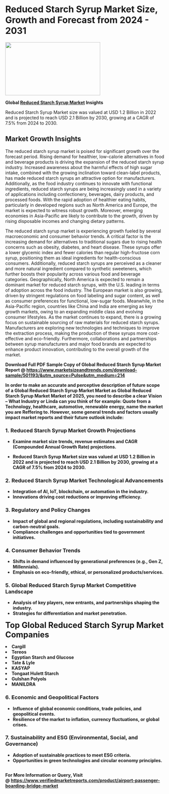 <H1>Reduced Starch Syrup Market Size, Growth and Forecast from 2024 - 2031</H1><img class="aligncenter size-medium wp-image-584254" src="https://thirdeyenews.in/wp-content/uploads/2024/09/Global-Market-Research-300x168.jpeg" alt="" width="300" height="168" /><p><strong>Global&nbsp;<a href="https://www.marketsizeandtrends.com/download-sample/501193/&amp;utm_source=Pulse&amp;utm_medium=214">Reduced Starch Syrup Market</a> Insights</strong></p><p>Reduced Starch Syrup Market size was valued at USD 1.2 Billion in 2022 and is projected to reach USD 2.1 Billion by 2030, growing at a CAGR of 7.5% from 2024 to 2030.</p><p><h2>Market Growth Insights</h2> <p>The reduced starch syrup market is poised for significant growth over the forecast period. Rising demand for healthier, low-calorie alternatives in food and beverage products is driving the expansion of the reduced starch syrup industry. Increased awareness about the harmful effects of high sugar intake, combined with the growing inclination toward clean-label products, has made reduced starch syrups an attractive option for manufacturers. Additionally, as the food industry continues to innovate with functional ingredients, reduced starch syrups are being increasingly used in a variety of applications including confectionery, beverages, dairy products, and processed foods. With the rapid adoption of healthier eating habits, particularly in developed regions such as North America and Europe, the market is expected to witness robust growth. Moreover, emerging economies in Asia-Pacific are likely to contribute to the growth, driven by rising disposable incomes and changing dietary patterns.</p> <p><strong></strong></p> <p>The reduced starch syrup market is experiencing growth fueled by several macroeconomic and consumer behavior trends. A critical factor is the increasing demand for alternatives to traditional sugars due to rising health concerns such as obesity, diabetes, and heart disease. These syrups offer a lower glycemic index and fewer calories than regular high-fructose corn syrup, positioning them as ideal ingredients for health-conscious consumers. Additionally, reduced starch syrups are perceived as a cleaner and more natural ingredient compared to synthetic sweeteners, which further boosts their popularity across various food and beverage categories. Geographically, North America is expected to remain a dominant market for reduced starch syrups, with the U.S. leading in terms of adoption across the food industry. The European market is also growing, driven by stringent regulations on food labeling and sugar content, as well as consumer preferences for functional, low-sugar foods. Meanwhile, in the Asia-Pacific region, countries like China and India are emerging as key growth markets, owing to an expanding middle class and evolving consumer lifestyles. As the market continues to expand, there is a growing focus on sustainable sourcing of raw materials for reduced starch syrups. Manufacturers are exploring new technologies and techniques to improve the extraction process, making the production of these syrups more cost-effective and eco-friendly. Furthermore, collaborations and partnerships between syrup manufacturers and major food brands are expected to enhance product innovation, contributing to the overall growth of the market.</p> <p><strong></p><p><span class=""><strong>Download Full PDF Sample Copy of Global Reduced Starch Syrup Market Report</strong> @ <a href="https://www.marketsizeandtrends.com/download-sample/501193/&amp;utm_source=Pulse&amp;utm_medium=214" target="_blank">https://www.marketsizeandtrends.com/download-sample/501193/&amp;utm_source=Pulse&amp;utm_medium=214</a></span></p><p>In order to make an accurate and perceptive description of future scope of a Global&nbsp;Reduced Starch Syrup Market Market as Global&nbsp;Reduced Starch Syrup Market Market of 2025, you need to describe a clear Vision &ndash; What Industry or Linda can you think of for example: Quote from a Technology, healthcare, automotive, renewable energy, name the market you are Reffering to. However, some general trends and factors usually impact market reports and their future outlook include:</p><h3>1.&nbsp;<strong>Reduced Starch Syrup Market Growth Projections</strong></h3><ul><li>Examine market size trends, revenue estimates and CAGR (Compounded Annual Growth Rate) projections.</li><li><p>Reduced Starch Syrup Market size was valued at USD 1.2 Billion in 2022 and is projected to reach USD 2.1 Billion by 2030, growing at a CAGR of 7.5% from 2024 to 2030.</p></li></ul><h3>2.&nbsp;<strong>Reduced Starch Syrup Market Technological Advancements</strong></h3><ul><li>Integration of AI, IoT, blockchain, or automation in the industry.</li><li>Innovations driving cost reductions or improving efficiency.</li></ul><h3>3.&nbsp;<strong>Regulatory and Policy Changes</strong></h3><ul><li>Impact of global and regional regulations, including sustainability and carbon-neutral goals.</li><li>Compliance challenges and opportunities tied to government initiatives.</li></ul><h3>4.&nbsp;<strong>Consumer Behavior Trends</strong></h3><ul><li>Shifts in demand influenced by generational preferences (e.g., Gen Z, Millennials).</li><li>Emphasis on eco-friendly, ethical, or personalized products/services.</li></ul><h3>5.&nbsp;<strong>Global Reduced Starch Syrup Market Competitive Landscape</strong></h3><ul><li>Analysis of key players, new entrants, and partnerships shaping the industry.</li><li>Strategies for differentiation and market penetration.</li></ul><p data-pm-slice="1 1 []"><span style="color: inherit; font-family: inherit; font-size: 25px;">Top Global Reduced Starch Syrup Market Companies</span></p><div class="" data-test-id=""><p><li>Cargill</li><li> Tereos</li><li> Egyptian Starch and Glucose</li><li> Tate & Lyle</li><li> KASYAP</li><li> Tongaat Hulett Starch</li><li> Gulshan Polyols</li><li> MANILDRA</li></p></div><h3>6.&nbsp;<strong>Economic and Geopolitical Factors</strong></h3><ul><li>Influence of global economic conditions, trade policies, and geopolitical events.</li><li>Resilience of the market to inflation, currency fluctuations, or global crises.</li></ul><h3>7.&nbsp;<strong>Sustainability and ESG (Environmental, Social, and Governance)</strong></h3><ul><li>Adoption of sustainable practices to meet ESG criteria.</li><li>Opportunities in green technologies and circular economy principles.</li></ul><h2><strong style="font-size: 14px;">For More Information or Query, Visit @&nbsp;</strong><a style="background-color: #ffffff; font-size: 14px;" href="https://www.marketsizeandtrends.com/report/reduced-starch-syrup-market/" target="_blank">https://www.verifiedmarketreports.com/product/airport-passenger-boarding-bridge-market</a></h2>
